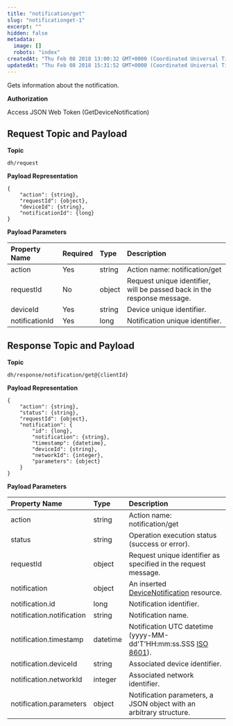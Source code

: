 ```yaml
---
title: "notification/get"
slug: "notificationget-1"
excerpt: ""
hidden: false
metadata: 
  image: []
  robots: "index"
createdAt: "Thu Feb 08 2018 13:00:32 GMT+0000 (Coordinated Universal Time)"
updatedAt: "Thu Feb 08 2018 15:31:52 GMT+0000 (Coordinated Universal Time)"
---
```

Gets information about the notification.

**Authorization**

Access JSON Web Token (GetDeviceNotification)

## Request Topic and Payload

**Topic**

```text
dh/request
```

**Payload Representation**

```text
{
    "action": {string},
    "requestId": {object},
    "deviceId": {string},
    "notificationId": {long}
}
```

**Payload Parameters**

| Property Name  | Required | Type   | Description                                                             |
| :------------- | :------- | :----- | :---------------------------------------------------------------------- |
| action         | Yes      | string | Action name: notification/get                                           |
| requestId      | No       | object | Request unique identifier, will be passed back in the response message. |
| deviceId       | Yes      | string | Device unique identifier.                                               |
| notificationId | Yes      | long   | Notification unique identifier.                                         |

## Response Topic and Payload

**Topic**

```text
dh/response/notification/get@{clientId}
```

**Payload Representation**

```text
{
    "action": {string},
    "status": {string},
    "requestId": {object},
    "notification": {
        "id": {long},
        "notification": {string},
        "timestamp": {datetime},
        "deviceId": {string},
        "networkId": {integer},
        "parameters": {object}
    }
}
```

**Payload Parameters**

| Property Name             | Type     | Description                                                                                               |
| :------------------------ | :------- | :-------------------------------------------------------------------------------------------------------- |
| action                    | string   | Action name: notification/get                                                                             |
| status                    | string   | Operation execution status (success or error).                                                            |
| requestId                 | object   | Request unique identifier as specified in the request message.                                            |
| notification              | object   | An inserted [DeviceNotification](doc:devicenotification) resource.                                        |
| notification.id           | long     | Notification identifier.                                                                                  |
| notification.notification | string   | Notification name.                                                                                        |
| notification.timestamp    | datetime | Notification UTC datetime (yyyy-MM-dd'T'HH:mm:ss.SSS [ISO 8601](https://en.wikipedia.org/wiki/ISO_8601)). |
| notification.deviceId     | string   | Associated device identifier.                                                                             |
| notification.networkId    | integer  | Associated network identifier.                                                                            |
| notification.parameters   | object   | Notification parameters, a JSON object with an arbitrary structure.                                       |
